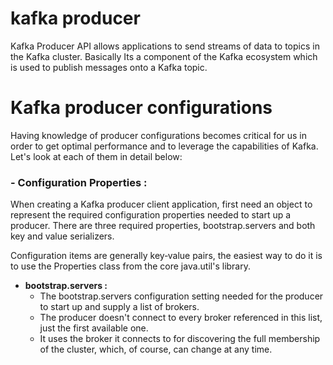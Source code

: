 # kafka producer
Kafka Producer API allows applications to send streams of data to topics in the Kafka cluster. Basically Its a component of the Kafka ecosystem which is used to publish messages onto a Kafka topic.

# Kafka producer configurations
Having knowledge of producer configurations becomes critical for us in order to get optimal performance and to leverage the capabilities of Kafka. Let's look at each of them in detail below:

### - Configuration Properties : 
When creating a Kafka producer client application, first need an object to represent the required configuration properties needed to start up a producer. There are three required properties, bootstrap.servers and both key and value serializers.

Configuration items are generally key‑value pairs, the easiest way to do it is to use the Properties class from the core java.util's library.

 - **bootstrap.servers :** 
	 - The bootstrap.servers configuration setting needed for the producer to start up and supply a list of brokers.
	 - The producer doesn't connect to every broker referenced in this list, just the first available one.
	 - It uses the broker it connects to for discovering the full membership of the cluster, which, of course, can change at any time.

<!--stackedit_data:
eyJoaXN0b3J5IjpbODE0Nzc3MzM0LDYxMTAwOTM2MywxMTY4ND
k4MjAyLDc1MjI0OTcxNSwtMjg4NDA2NDg3LDE2MTc0OTU3NDQs
MzYyNjE5NDgxLDIwMzU4MjE1MzQsLTEyOTgxMTIzMTQsLTQ0NT
IzMDczMCwtOTY5OTU5MzYsLTE2NjA1NDkzNjksLTE2MzQ3NTM3
MTUsMTE4NTU3NzA3MCwtMjA1NDQ4NjY4MSwtNDcwNDUyNjA4LD
Y1MDg5ODE4LC0yMDg4NzQ2NjEyLC0yMDg4NzQ2NjEyLC0xMTcx
OTI4NDVdfQ==
-->